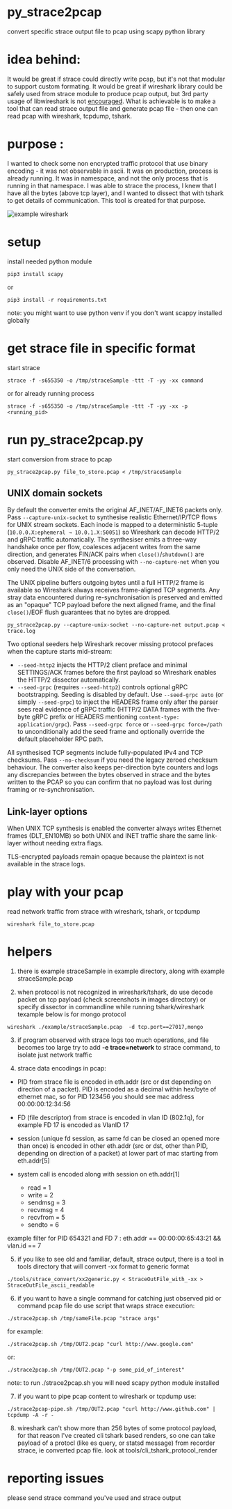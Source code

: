 # py_strace2pcap
convert specific strace output file to pcap using scapy python library

# idea behind:
It would be great if strace could directly write pcap, but it's not that modular to support custom formating.
It would be great if wireshark library could be safely used from strace module to produce pcap output, 
but 3rd party usage of libwireshark is not [encouraged](https://stackoverflow.com/questions/10308127/using-libwireshark-to-get-wireshark-functionality-programmatically).
What is achievable is to make a tool that can read strace output file and generate pcap file - then one can read pcap with wireshark, tcpdump, tshark.

# purpose :
I wanted to check some non encrypted traffic protocol that use binary encoding - it was not observable in ascii. 
It was on production, process is already running. It was in namespace, and not the only process that is running in that namespace.
I was able to strace the process, I knew that I have all the bytes (above tcp layer), and I wanted
to dissect that with tshark to get details of communication. This tool is created for that purpose. 

![example wireshark](https://github.com/comboshreddies/py-strace2pcap/blob/main/images/mongo_find.png?raw=true)


# setup
install needed python module
```console
pip3 install scapy
```
or
```console
pip3 install -r requirements.txt
```

note: you might want to use python venv if you don't want scappy installed globally

# get strace file in specific format
start strace
```console
strace -f -s655350 -o /tmp/straceSample -ttt -T -yy -xx command
```
or for already running process
``` console
strace -f -s655350 -o /tmp/straceSample -ttt -T -yy -xx -p <running_pid>
```

# run py\_strace2pcap.py
start conversion from strace to pcap
```console
py_strace2pcap.py file_to_store.pcap < /tmp/straceSample
```

## UNIX domain sockets

By default the converter emits the original AF_INET/AF_INET6 packets only.
Pass `--capture-unix-socket` to synthesise realistic Ethernet/IP/TCP flows for
UNIX stream sockets. Each inode is mapped to a deterministic 5-tuple
(`10.0.0.X:ephemeral → 10.0.1.X:50051`) so Wireshark can decode HTTP/2 and
gRPC traffic automatically. The synthesiser emits a three-way handshake once
per flow, coalesces adjacent writes from the same direction, and generates
FIN/ACK pairs when `close()`/`shutdown()` are observed. Disable AF_INET/6
processing with `--no-capture-net` when you only need the UNIX side of the
conversation.

The UNIX pipeline buffers outgoing bytes until a full HTTP/2 frame is
available so Wireshark always receives frame-aligned TCP segments. Any stray
data encountered during re-synchronisation is preserved and emitted as an
"opaque" TCP payload before the next aligned frame, and the final
`close()`/EOF flush guarantees that no bytes are dropped.

```console
py_strace2pcap.py --capture-unix-socket --no-capture-net output.pcap < trace.log
```

Two optional seeders help Wireshark recover missing protocol prefaces when the
capture starts mid-stream:

* `--seed-http2` injects the HTTP/2 client preface and minimal SETTINGS/ACK
  frames before the first payload so Wireshark enables the HTTP/2 dissector
  automatically.
* `--seed-grpc` (requires `--seed-http2`) controls optional gRPC bootstrapping.
  Seeding is disabled by default.
  Use `--seed-grpc auto` (or simply `--seed-grpc`) to inject the HEADERS frame
  only after the parser sees real evidence of gRPC traffic (HTTP/2 DATA frames
  with the five-byte gRPC prefix or HEADERS mentioning `content-type:
  application/grpc`). Pass `--seed-grpc force` or `--seed-grpc force=/path` to
  unconditionally add the seed frame and optionally override the default
  placeholder RPC path.

All synthesised TCP segments include fully-populated IPv4 and TCP checksums.
Pass `--no-checksum` if you need the legacy zeroed checksum behaviour. The
converter also keeps per-direction byte counters and logs any discrepancies
between the bytes observed in strace and the bytes written to the PCAP so you
can confirm that no payload was lost during framing or re-synchronisation.

## Link-layer options

When UNIX TCP synthesis is enabled the converter always writes Ethernet frames
(DLT_EN10MB) so both UNIX and INET traffic share the same link-layer without
needing extra flags.

TLS-encrypted payloads remain opaque because the plaintext is not available in
the strace logs.

# play with your pcap
read network traffic from strace with wireshark, tshark, or tcpdump
```console
wireshark file_to_store.pcap
```

# helpers
1) there is example straceSample in example directory, along with example straceSample.pcap

2) when protocol is not recognized in wireshark/tshark, do use decode packet on tcp payload (check screenshots in images directory)
or specify dissector in commandline while running tshark/wireshark
texample below is for mongo protocol
```console
wireshark ./example/straceSample.pcap  -d tcp.port==27017,mongo 
```
3) if program observed with strace logs too much operations, and file becomes too large 
try to add **-e trace=network** to strace command, to isolate just network traffic

4) strace data encodings in pcap:

* PID from strace file is encoded in eth.addr (src or dst depending on direction of a packet). PID is encoded as a decimal within hex/byte of ethernet mac, so for PID 123456 you should see mac address 00:00:00:12:34:56

* FD (file descriptor) from strace is encoded in vlan ID (802.1q), for example FD 17 is encoded as VlanID 17

* session (unique fd session, as same fd can be closed an opened more than once) is encoded in other eth.addr (src or dst, other than PID, depending on direction of a packet) at lower part of mac starting from eth.addr[5]

* system call is encoded along with session on eth.addr[1]
   * read = 1
   * write = 2
   * sendmsg = 3
   * recvmsg = 4
   * recvfrom = 5
   * sendto = 6

example filter for PID 654321 and FD 7 : eth.addr == 00:00:00:65:43:21 && vlan.id == 7

5) if you like to see old and familiar, default, strace output, there is a tool in tools directory that will convert -xx format to generic format
``` console
./tools/strace_convert/xx2generic.py < StraceOutFile_with_-xx > StraceOutFile_ascii_readable
```

6) if you want to have a single command for catching just observed pid or command pcap file do use script that wraps strace execution:
``` console
./strace2pcap.sh /tmp/sameFile.pcap "strace args"
```
for example:
``` console
./strace2pcap.sh /tmp/OUT2.pcap "curl http://www.google.com"
```
or:
``` console
./strace2pcap.sh /tmp/OUT2.pcap "-p some_pid_of_interest"
```
note: to run ./strace2pcap.sh you will need scapy python module installed

7) if you want to pipe pcap content to wireshark or tcpdump use:
``` console
./strace2pcap-pipe.sh /tmp/OUT2.pcap "curl http://www.github.com" | tcpdump -A -r -
```

8) wireshark can't show more than 256 bytes of some protocol payload, for that reason I've created cli tshark based renders, so one can take payload of a protocl (like es query, or statsd message) from recorder strace, ie converted pcap file. look at tools/cli_tshark_protocol_render

# reporting issues
please send strace command you've used and strace output

